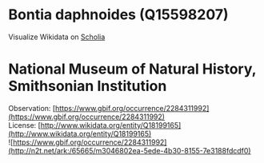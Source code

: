 
Bontia daphnoides (Q15598207)
=============================
  
Visualize Wikidata on [Scholia](https://scholia.toolforge.org/taxon/Q15598207)
# National Museum of Natural History, Smithsonian Institution
  
Observation: [https://www.gbif.org/occurrence/2284311992](https://www.gbif.org/occurrence/2284311992)  
License: [http://www.wikidata.org/entity/Q18199165](http://www.wikidata.org/entity/Q18199165)  
![https://www.gbif.org/occurrence/2284311992](http://n2t.net/ark:/65665/m3046802ea-5ede-4b30-8155-7e3188fdcdf0)